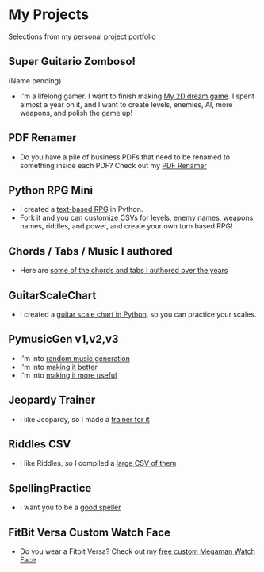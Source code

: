 # My Projects

Selections from my personal project portfolio

## Super Guitario Zomboso!
(Name pending)
* I'm a lifelong gamer. I want to finish making [My 2D dream game](https://drive.google.com/file/d/15hEXjih6cWGjQL0Tpt5GwU4EmU-x88Lj/view?usp=share_link). I spent almost a year on it, and I want to create levels, enemies, AI, more weapons, and polish the game up! 

## PDF Renamer
* Do you have a pile of business PDFs that need to be renamed to something inside each PDF? Check out my [PDF Renamer](https://github.com/crawsome/pdf-renamer)

## Python RPG Mini
* I created a [text-based RPG](https://github.com/crawsome/PyRPG_Mini) in Python. 
* Fork it and you can customize CSVs for levels, enemy names, weapons names, riddles, and power, and create your own turn based RPG!

## Chords / Tabs / Music I authored
* Here are [some of the chords and tabs I authored over the years](./tabs/tabschordsmusic.md)

## GuitarScaleChart
* I created a [guitar scale chart in Python](https://github.com/crawsome/GuitarScaleChart), so you can practice your scales.

## PymusicGen v1,v2,v3
* I'm into [random music generation](https://github.com/crawsome/PyMusicGen)
* I'm into [making it better](https://github.com/crawsome/PyMusicGen2)
* I'm into [making it more useful](https://github.com/crawsome/pymusicgenv3)

## Jeopardy Trainer
* I like Jeopardy, so I made a [trainer for it](https://github.com/crawsome/jeopardy-trainer)

## Riddles CSV
* I like Riddles, so I compiled a [large CSV of them](https://github.com/crawsome/PyRPG_Mini/blob/master/csv/riddles.csv)

## SpellingPractice
* I want you to be a [good speller](https://github.com/crawsome/spellingpractice)

## FitBit Versa Custom Watch Face
* Do you wear a Fitbit Versa? Check out my [free custom Megaman Watch Face](https://github.com/crawsome/BurkeClock)
